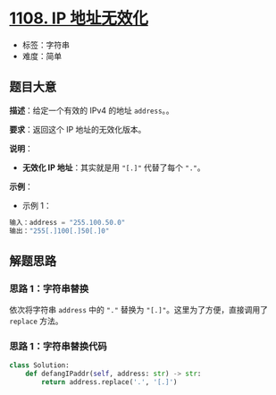 # [1108. IP 地址无效化](https://leetcode.cn/problems/defanging-an-ip-address/)

- 标签：字符串
- 难度：简单

## 题目大意

**描述**：给定一个有效的 IPv4 的地址 `address`。。

**要求**：返回这个 IP 地址的无效化版本。

**说明**：

- **无效化 IP 地址**：其实就是用 `"[.]"` 代替了每个 `"."`。

**示例**：

- 示例 1：

```Python
输入：address = "255.100.50.0"
输出："255[.]100[.]50[.]0"
```

## 解题思路

### 思路 1：字符串替换

依次将字符串 `address` 中的 `"."` 替换为 `"[.]"`。这里为了方便，直接调用了 `replace` 方法。

### 思路 1：字符串替换代码

```Python
class Solution:
    def defangIPaddr(self, address: str) -> str:
        return address.replace('.', '[.]')
```
